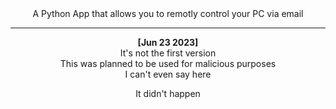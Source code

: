 <div align='center'>
   A Python App that allows you to remotly control your PC via email

  ---

  __[Jun 23 2023]__  
  It's not the first version  
  This was planned to be used for malicious purposes  
  I can't even say here  

  It didn't happen
</div>
